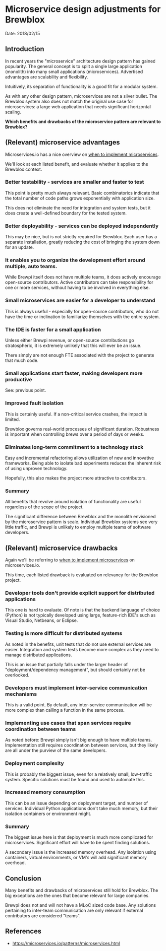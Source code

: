 # Microservice design adjustments for Brewblox

Date: 2018/02/15

## Introduction

In recent years the "microservice" architecture design pattern has gained popularity.
The general concept is to split a single large application (monolith) into many small applications (microservices).
Advertised advantages are scalability and flexibility.

Intuitively, its separation of functionality is a good fit for a modular system.

As with any other design pattern, microservices are not a silver bullet. The Brewblox system also does not match the original use case for microservices: a large web application that needs significant horizontal scaling.

**Which benefits and drawbacks of the microservice pattern are relevant to Brewblox?**


## (Relevant) microservice advantages

Microservices.io has a nice overview on [when to implement microservices][microservice_io].

We'll look at each listed benefit, and evaluate whether it applies to the Brewblox context.

### Better testability - services are smaller and faster to test

This point is pretty much always relevant. Basic combinatorics indicate that the total number of code paths grows exponentially with application size.

This does not eliminate the need for integration and system tests, but it does create a well-defined boundary for the tested system.

### Better deployability - services can be deployed independently

This may be nice, but is not strictly required for Brewblox. Each user has a separate installation, greatly reducing the cost of bringing the system down for an update.

### It enables you to organize the development effort around multiple, auto teams.

While Brewpi itself does not have multiple teams, it does actively encourage open-source contributors. Active contributors can take responsibility for one or more services, without having to be involved in everything else.

### Small microservices are easier for a developer to understand

This is always useful - especially for open-source contributors, who do not have the time or inclination to familiarize themselves with the entire system.

### The IDE is faster for a small application

Unless either Brewpi revenue, or open-source contributions go stratospheric, it is extremely unlikely that this will ever be an issue.

There simply are not enough FTE associated with the project to generate that much code.

### Small applications start faster, making developers more productive

See: previous point. 

### Improved fault isolation

This is certainly useful. If a non-critical service crashes, the impact is limited. 

Brewblox governs real-world processes of significant duration. Robustness is important when controlling brews over a period of days or weeks.

### Eliminates long-term commitment to a technology stack

Easy and incremental refactoring allows utilization of new and innovative frameworks. Being able to isolate bad experiments reduces the inherent risk of using unproven technology.

Hopefully, this also makes the project more attractive to contributors.


### Summary

All benefits that revolve around isolation of functionality are useful regardless of the scope of the project.

The significant difference between Brewblox and the monolith envisioned by the microservice pattern is scale.
Individual Brewblox systems see very little traffic, and Brewpi is unlikely to employ multiple teams of software developers.


## (Relevant) microservice drawbacks

Again we'll be referring to [when to implement microservices][microservice_io] on microservices.io.

This time, each listed drawback is evaluated on relevancy for the Brewblox project.

### Developer tools don't provide explicit support for distributed applications

This one is hard to evaluate. Of note is that the backend language of choice (Python) is not typically developed using large, feature-rich IDE's such as Visual Studio, Netbeans, or Eclipse.

### Testing is more difficult for distributed systems

As noted in the benefits, unit tests that do not use external services are easier. Integration and system tests become more complex as they need to manage distributed applications.

This is an issue that partially falls under the larger header of "deployment/dependency management", but should certainly not be overlooked.

### Developers must implement inter-service communication mechanisms

This is a valid point. By default, any inter-service communication will be more complex than calling a function in the same process.

### Implementing use cases that span services require coordination between teams

As noted before: Brewpi simply isn't big enough to have multiple teams. Implementation still requires coordination between services, but they likely are all under the purview of the same developers.

### Deployment complexity

This is probably the biggest issue, even for a relatively small, low-traffic system. Specific solutions must be found and used to automate this.

### Increased memory consumption

This can be an issue depending on deployment target, and number of services. Individual Python applications don't take much memory, but their isolation containers or environment might.


### Summary

The biggest issue here is that deployment is much more complicated for microservices. Significant effort will have to be spent finding solutions.

A secondary issue is the increased memory overhead. Any isolation using containers, virtual environments, or VM's will add significant memory overhead.


## Conclusion

Many benefits and drawbacks of microservices still hold for Brewblox. The big exceptions are the ones that become relevant for large companies.

Brewpi does not and will not have a MLoC sized code base. Any solutions pertaining to inter-team communication are only relevant if external contributors are considered "teams".


[microservice_io]: https://microservices.io/patterns/microservices.html


## References

* https://microservices.io/patterns/microservices.html
